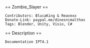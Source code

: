 == Zombie_Slayer == 
```
Contributors: BlucaKing & Reavexx
Donate-Link: paypal.me/dinesnimalthas
Tags: Blender, Unity, Visio, C#
```
== Description ==
``` 
Documentation IPT4.1
```


